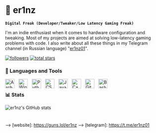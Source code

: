 # 💜 er1nz

**`Digital Freak (Developer/Tweaker/Low Latency Gaming Freak)`**

I'm an indie enthusiast when it comes to hardware configuration and tweaking. Most of my projects are aimed at solving low-latency gaming problems with code. I also write about all these things in my Telegram channel (in Russian language) "[er1nz01](https://t.me/er1nz01)".

   <p align="left">
      <a href="https://github.com/er1nz?tab=followers">
         <img alt="followers" title="Follow me on Github" src="https://custom-icon-badges.demolab.com/github/followers/er1nz?color=236ad3&labelColor=1155ba&style=for-the-badge&logo=person-add&label=Follow&logoColor=white"/></a>
      <a href="https://github.com/er1nz?tab=repositories&sort=stargazers">
         <img alt="total stars" title="Total stars on GitHub" src="https://custom-icon-badges.demolab.com/github/stars/er1nz?color=55960c&style=for-the-badge&labelColor=488207&logo=star"/></a>
   </p>


### 🧰 Languages and Tools

<img align="left" alt="Arch Linux" width="30px" style="padding-right:10px;" src="https://cdn.jsdelivr.net/gh/devicons/devicon@latest/icons/archlinux/archlinux-original.svg" />
<img align="left" alt="Windows 11" width="30px" style="padding-right:10px;" src="https://cdn.jsdelivr.net/gh/devicons/devicon@latest/icons/windows11/windows11-original.svg" />
<img align="left" alt="Python" width="30px" style="padding-right:10px;" src="https://cdn.jsdelivr.net/gh/devicons/devicon/icons/python/python-plain.svg" />
<img align="left" alt="CSS" width="30px" style="padding-right:10px;" src="https://cdn.jsdelivr.net/gh/devicons/devicon/icons/css3/css3-plain.svg" />
<img align="left" alt="JavaScript" width="30px" style="padding-right:10px;" src="https://cdn.jsdelivr.net/gh/devicons/devicon/icons/javascript/javascript-plain.svg" />
<img align="left" alt="C++" width="30px" style="padding-right:10px;" src="https://cdn.jsdelivr.net/gh/devicons/devicon/icons/cplusplus/cplusplus-line.svg" />
<img align="left" alt="GitHub" width="30px" style="padding-right:10px;" src="https://cdn.jsdelivr.net/gh/devicons/devicon/icons/github/github-original.svg" />
<img align="left" alt="Bash" width="30px" style="padding-right:10px;" src="https://cdn.jsdelivr.net/gh/devicons/devicon/icons/bash/bash-original.svg" />
<br />


### 📊 Stats

![er1nz's GitHub stats](https://github-readme-stats.vercel.app/api?username=er1nz&show_icons=true&theme=gruvbox)

<!-- ![GitHub Streak](https://streak-stats.demolab.com?user=er1nz&theme=gruvbox&border_radius=4.5) -->

#
-->
[website]: https://guns.lol/er1nz
-->
[telegram]: https://t.me/er1nz01
